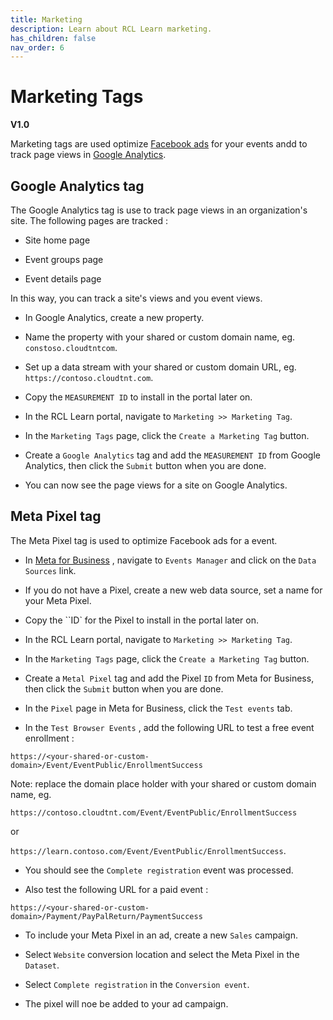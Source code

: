 ```yaml
---
title: Marketing
description: Learn about RCL Learn marketing.
has_children: false
nav_order: 6
---
```


# Marketing Tags
**V1.0**

Marketing tags are used optimize [Facebook ads](https://www.facebook.com/business/tools/facebook-ads) for your events andd to track page views in [Google Analytics](https://marketingplatform.google.com/about/analytics/).

## Google Analytics tag

The Google Analytics tag is use to track page views in an organization's site. The following pages are tracked :

- Site home page

- Event groups page

- Event details page

In this way, you can track a site's views and you event views.

- In Google Analytics, create a new property.

- Name the property with your shared or custom domain name, eg. ``constoso.cloudtntcom``.

- Set up a data stream with your shared or custom domain URL, eg. ``https://contoso.cloudtnt.com``.

- Copy the ``MEASUREMENT ID`` to install in the portal later on.

- In the RCL Learn portal, navigate to ``Marketing >> Marketing Tag``.

- In the ``Marketing Tags`` page, click the ``Create a Marketing Tag`` button.

- Create a ``Google Analytics`` tag and add the ``MEASUREMENT ID`` from Google Analytics, then click the ``Submit`` button when you are done.

- You can now see the page views for a site on Google Analytics.

## Meta Pixel tag

The Meta Pixel tag is used to optimize Facebook ads for a event.

- In [Meta for Business](https://business.facebook.com/) , navigate to ``Events Manager`` and click on the ``Data Sources`` link.

- If you do not have a Pixel, create a new web data source, set a name for your Meta Pixel.

- Copy the ``ID` for the Pixel to install in the portal later on.

- In the RCL Learn portal, navigate to ``Marketing >> Marketing Tag``.

- In the ``Marketing Tags`` page, click the ``Create a Marketing Tag`` button.

- Create a ``Metal Pixel`` tag and add the Pixel ``ID`` from Meta for Business, then click the ``Submit`` button when you are done.

- In the ``Pixel`` page in Meta for Business, click the ``Test events`` tab.

- In the ``Test Browser Events`` , add the following URL to test a free event enrollment :

```https://<your-shared-or-custom-domain>/Event/EventPublic/EnrollmentSuccess```

Note: replace the domain place holder with your shared or custom domain name, eg. 

``https://contoso.cloudtnt.com/Event/EventPublic/EnrollmentSuccess`` 

or 

``https://learn.contoso.com/Event/EventPublic/EnrollmentSuccess``.

- You should see the ``Complete registration`` event was processed.

- Also test the following URL for a paid event :

```https://<your-shared-or-custom-domain>/Payment/PayPalReturn/PaymentSuccess```

- To include your Meta Pixel in an ad, create a new ``Sales`` campaign.

- Select ``Website`` conversion location and select the Meta Pixel in the ``Dataset``.

- Select ``Complete registration`` in the ``Conversion event``.

- The pixel will noe be added to your ad campaign.

